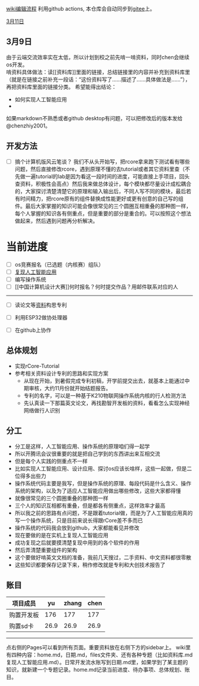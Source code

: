 [wiki编辑流程](wiki编辑流程.md) 利用github actions, 本仓库会自动同步到[gitee](https://gitee.com/chenzhiy2001/dachOS)上。

[3月11日](3月11日.md)

## 3月9日
由于云端交流效率实在太低，所以计划到校之前先啃一啃资料，同时chen会继续os开发。<br>
啃资料具体做法：读[[资料库]]里面的链接，总结链接里的内容并补充到资料库里（就是在链接之前补充一段话：“这份资料写了......描述了......具体做法是......”），再把资料库里面的链接分类。
希望能得出结论：
* 如何实现人工智能应用
* 
如果markdown不熟悉或者github desktop有问题，可以把修改后的版本发给@chenzhiy2001。

## 开发方法
- [ ] 搞个计算机版风云笔谈？
我们不从头开始写，把rcore拿来跑下测试看有哪些问题，然后直接修改rcore，遇到原理不懂的去tutorial或者其它资料里查（不先做一遍tutorial的lab是因为看这一段时间的进度，可能直接上手项目，回头查资料，积极性会高点）然后我来做总体设计，每个模块都尽量设计成松耦合的，大家探讨清楚清楚它的原理和输入输出后，不同人写不同的模块，最后若有时间精力，把rcore原有的组件替换成性能更好或更有创意的自己写的组件。最后大家掌握的知识可能会像很常见的三个圆圈互相重叠的那种图一样，每个人掌握的知识各有侧重点，但是重要的部分是重合的。可以按照这个想法做起来，然后遇到问题再分析解决。

# 当前进度
- [ ] os竞赛报名（已选题（内核赛）组队）
- [ ] [复现人工智能应用](复现人工智能应用.md)
- [ ] 编写操作系统
- [ ] [[中国计算机设计大赛]]何时报名？何时提交作品？用邮件联系对应的人
--------
- [ ] 读论文等[资料](资料库.md)构思专利
- [ ] 利用ESP32做协处理器

- [ ] 在github上协作

## 总体规划
* 实现rCore-Tutorial
* 参考相关资料设计专利的思路和实现方案
    * 从现在开始，到暑假完成专利初稿，开学前提交出去，就基本上能通过中期审核，大约11月份就开始结题报告。
    * 专利的名字，可以是一种基于K210物联网操作系统内核的行人检测方法
    * 先认真读一下那篇英文论文，再找勘智开发板的资料，看看怎么实现神经网络做行人识别

## 分工
* 分工是这样，人工智能应用、操作系统的原理咱们得一起学
* 所以开腾讯会议很重要的就是把自己学到的东西讲出来互相交流
* 但是每个人实践的侧重点不一样
* 比如实现人工智能应用、设计应用、探讨os应该长啥样，这些一起做，但是二位得多出些力
* 操作系统代码主要是我写，但是操作系统的原理、每段代码是什么含义、操作系统的架构，以及为了适应人工智能应用做出哪些修改，这些大家都得懂
* 就像很常见的三个圆圈重叠的那种图一样
* 三个人的知识互相都有重叠，但是都各有侧重点，这样效率才最高
* 所以我之前的思路有点问题，不是跟着tutorial做，而是为了人工智能应用真的写一个操作系统，只是目前来说长得跟rCore差不多而已
* 操作系统的代码我会放到github，大家都能看见并修改
* 现在要做的是在实机上复现人工智能应用
* 成功复现之后就要摸清楚复现中用到的各个软件的作用
* 然后弄清楚重要组件的架构
* 这个要做好啃英文文档的准备，我前几天搜过，二手资料、中文资料都很零散
* 这些知识都要保存记录下来，稍作修改就是专利和大创技术报告了


## 账目

| 项目成员 | yu | zhang | chen |
|----------|----|------|------|
| 购置开发板 | 176 | 177 | 177 |
| 购置sd卡 | 26.9 | 26.9| 26.9 |



--------
点右侧的Pages可以看到所有页面。重要资料放在右侧下方的sidebar上。
wiki里有四种内容：home.md，日期.md，files文件夹、还有各种专题（比如资料库.md 复现人工智能应用.md）。日常开发流水账写到日期.md里，如果学到了某主题的知识，就新建一个专题记录。home.md记录当前进度、待办事项、总体规划、账目。
